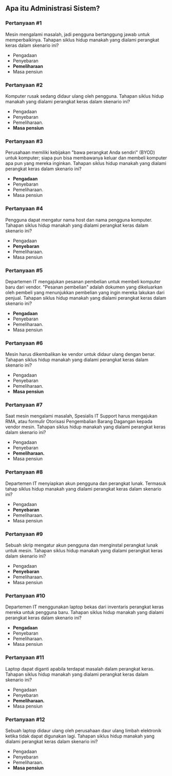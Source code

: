 ## Apa itu Administrasi Sistem?

### Pertanyaan #1
Mesin mengalami masalah, jadi pengguna bertanggung jawab untuk memperbaikinya. Tahapan siklus hidup manakah yang dialami perangkat keras dalam skenario ini?

* Pengadaan
* Penyebaran
* **Pemeliharaan**
* Masa pensiun

### Pertanyaan #2
Komputer rusak sedang didaur ulang oleh pengguna. Tahapan siklus hidup manakah yang dialami perangkat keras dalam skenario ini?

* Pengadaan
* Penyebaran
* Pemeliharaan.
* **Masa pensiun**

### Pertanyaan #3
Perusahaan memiliki kebijakan "bawa perangkat Anda sendiri" (BYOD) untuk komputer; siapa pun bisa membawanya keluar dan membeli komputer apa pun yang mereka inginkan. Tahapan siklus hidup manakah yang dialami perangkat keras dalam skenario ini?

* **Pengadaan**
* Penyebaran
* Pemeliharaan.
* Masa pensiun

### Pertanyaan #4
Pengguna dapat mengatur nama host dan nama pengguna komputer. Tahapan siklus hidup manakah yang dialami perangkat keras dalam skenario ini?

* Pengadaan
* **Penyebaran**
* Pemeliharaan.
* Masa pensiun

### Pertanyaan #5
Departemen IT mengajukan pesanan pembelian untuk membeli komputer baru dari vendor. "Pesanan pembelian" adalah dokumen yang dikeluarkan oleh pembeli yang menunjukkan pembelian yang ingin mereka lakukan dari penjual. Tahapan siklus hidup manakah yang dialami perangkat keras dalam skenario ini?

* **Pengadaan**
* Penyebaran
* Pemeliharaan.
* Masa pensiun

### Pertanyaan #6
Mesin harus dikembalikan ke vendor untuk didaur ulang dengan benar. Tahapan siklus hidup manakah yang dialami perangkat keras dalam skenario ini?

* Pengadaan
* Penyebaran
* Pemeliharaan.
* **Masa pensiun**

### Pertanyaan #7
Saat mesin mengalami masalah, Spesialis IT Support harus mengajukan RMA, atau formulir Otorisasi Pengembalian Barang Dagangan kepada vendor mesin. Tahapan siklus hidup manakah yang dialami perangkat keras dalam skenario ini?

* Pengadaan
* Penyebaran
* **Pemeliharaan.**
* Masa pensiun

### Pertanyaan #8
Departemen IT menyiapkan akun pengguna dan perangkat lunak. Termasuk tahap siklus hidup manakah yang dialami perangkat keras dalam skenario ini?

* Pengadaan
* **Penyebaran**
* Pemeliharaan.
* Masa pensiun

### Pertanyaan #9
Sebuah skrip mengatur akun pengguna dan menginstal perangkat lunak untuk mesin. Tahapan siklus hidup manakah yang dialami perangkat keras dalam skenario ini?

* Pengadaan
* **Penyebaran**
* Pemeliharaan.
* Masa pensiun

### Pertanyaan #10
Departemen IT menggunakan laptop bekas dari inventaris perangkat keras mereka untuk pengguna baru. Tahapan siklus hidup manakah yang dialami perangkat keras dalam skenario ini?

* **Pengadaan**
* Penyebaran
* Pemeliharaan.
* Masa pensiun

### Pertanyaan #11
Laptop dapat diganti apabila terdapat masalah dalam perangkat keras. Tahapan siklus hidup manakah yang dialami perangkat keras dalam skenario ini?

* Pengadaan
* Penyebaran
* **Pemeliharaan.**
* Masa pensiun

### Pertanyaan #12
Sebuah laptop didaur ulang oleh perusahaan daur ulang limbah elektronik ketika tidak dapat digunakan lagi. Tahapan siklus hidup manakah yang dialami perangkat keras dalam skenario ini?

* Pengadaan
* Penyebaran
* Pemeliharaan.
* **Masa pensiun**
